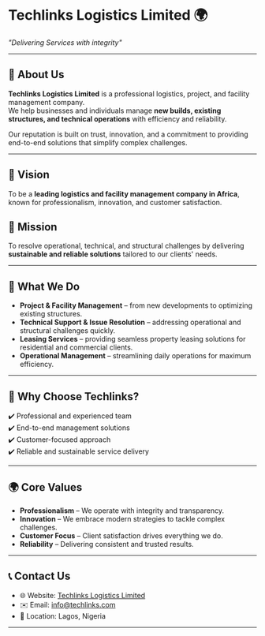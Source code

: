# Techlinks Logistics Limited 🌍  

*"Delivering Services with integrity"*  

---

## 🏢 About Us  
**Techlinks Logistics Limited** is a professional logistics, project, and facility management company.  
We help businesses and individuals manage **new builds, existing structures, and technical operations** with efficiency and reliability.  

Our reputation is built on trust, innovation, and a commitment to providing end-to-end solutions that simplify complex challenges.  

---

## 🌟 Vision  
To be a **leading logistics and facility management company in Africa**, known for professionalism, innovation, and customer satisfaction.  

## 🎯 Mission  
To resolve operational, technical, and structural challenges by delivering **sustainable and reliable solutions** tailored to our clients' needs.  

---

## 📌 What We Do  
- **Project & Facility Management** – from new developments to optimizing existing structures.  
- **Technical Support & Issue Resolution** – addressing operational and structural challenges quickly.  
- **Leasing Services** – providing seamless property leasing solutions for residential and commercial clients.  
- **Operational Management** – streamlining daily operations for maximum efficiency.  

---

## 💎 Why Choose Techlinks?  
✔️ Professional and experienced team  
✔️ End-to-end management solutions  
✔️ Customer-focused approach  
✔️ Reliable and sustainable service delivery  

---

## 🌍 Core Values  
- **Professionalism** – We operate with integrity and transparency.  
- **Innovation** – We embrace modern strategies to tackle complex challenges.  
- **Customer Focus** – Client satisfaction drives everything we do.  
- **Reliability** – Delivering consistent and trusted results.  

---

## 📞 Contact Us  
- 🌐 Website: [Techlinks Logistics Limited](https://techlinks-logistics-limited.vercel.app/)  
- ✉️ Email: [info@techlinks.com](mailto:techlinks.logistics@yahoo.com)  
- 📍 Location: Lagos, Nigeria  

---
